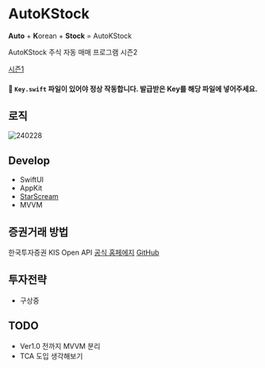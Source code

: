 # AutoKStock
**Auto** + **K**orean + **Stock** = AutoKStock  

AutoKStock 주식 자동 매매 프로그램 시즌2

[시즌1](https://github.com/E-know/AutoKStock_Kiwoom)

#### 🚨 `Key.swift` 파일이 있어야 정상 작동합니다. 발급받은 Key를 해당 파일에 넣어주세요.

## 로직
![240228](https://github.com/E-know/AutoKStock/assets/55151796/1f7e0d30-6d6e-45aa-ae85-cbbd5e55ca6a)



## Develop
- SwiftUI
- AppKit
- [StarScream](https://github.com/daltoniam/Starscream)
- MVVM


## 증권거래 방법
한국투자증권 KIS Open API [공식 홈페에지](https://apiportal.koreainvestment.com/intro) [GitHub](https://github.com/koreainvestment/open-trading-api)

## 투자전략
- 구상중

## TODO
- Ver1.0 전까지 MVVM 분리
- TCA 도입 생각해보기
